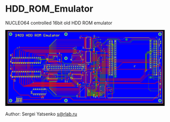 # HDD_ROM_Emulator
NUCLEO64 controlled 16bit old HDD ROM emulator

![HDD ROM Emulator PCB](ROM_emul_2.PNG)

Author: Sergei Yatsenko s@rlab.ru
